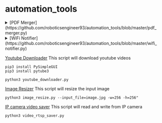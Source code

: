 # automation_tools


<details>
  <summary> [PDF Merger](https://github.com/roboticsengineer93/automation_tools/blob/master/pdf_merger.py) </summary>
  This script will merge the pdfs in a directory into a single pdf.

```
pip3 install PyPDF2
pip3 install glob
python3 pdf_merger.py
```

</details>

<details>
 <summary> 
[WiFi Notifier](https://github.com/roboticsengineer93/automation_tools/blob/master/wifi_notifier.py) </summary> 
This script will check for internet connection status every n seconds
```
python3 wifi_notifier.py
```
</details>

[Youtube Downloader](https://github.com/roboticsengineer93/automation_tools/blob/master/youtube_downloader.py)
This script will download youtube videos

```
pip3 install PySimpleGUI
pip3 install pytube3

python3 youtube_downloader.py
```

[Image Resizer](https://github.com/roboticsengineer93/automation_tools/blob/master/image_resize.py)
This script will resize the input image 

```
python3 image_resize.py --input_file=image.jpg -w=256 -h=256"
```
[IP camera video saver](https://github.com/arjunskumar/automation_tools/blob/master/video_rtsp_saver.py)
This script will read and write from IP camera

```
python3 video_rtsp_saver.py
```
